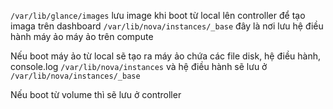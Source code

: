
`/var/lib/glance/images` lưu image khi boot từ local lên controller để tạo imaga trên dashboard
`/var/lib/nova/instances/_base`  đây là nơi lưu hệ điều hành máy ảo máy ảo trên compute

Nếu boot máy ảo từ local sẽ tạo ra máy ảo chứa các file disk, hệ điều hành,  console.log `/var/lib/nova/instances` và hệ điều hành sẽ lưu ở `/var/lib/nova/instances/_base`

Nếu boot từ volume thì sẽ lưu ở controller
